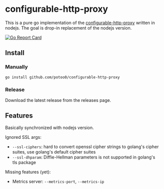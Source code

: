 # configurable-http-proxy

This is a pure go implementation of the
[configurable-http-proxy](https://github.com/jupyterhub/configurable-http-proxy)
written in nodejs. The goal is drop-in replacement of the nodejs version.

[![Go Report Card](https://goreportcard.com/badge/github.com/potoo0/configurable-http-proxy)](https://goreportcard.com/report/github.com/potoo0/configurable-http-proxy)

## Install

### Manually

```
go install github.com/potoo0/configurable-http-proxy
```

### Release

Download the latest release from the releases page.

## Features

Basically synchronized with nodejs version.

Ignored SSL args:
- `--ssl-ciphers`: hard to convert openssl cipher strings to golang's cipher suites, use golang's default cipher suites
- `--ssl-dhparam`: Diffie-Hellman parameters is not supported in golang's tls package

Missing features (yet):

- Metrics server: `--metrics-port`, `--metrics-ip`
